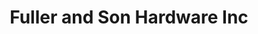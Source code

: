 ---
title: "Fuller and Son Hardware Inc"
url: /little-rock/fuller-and-son-hardware-inc/
shop: Eisenwaren
---